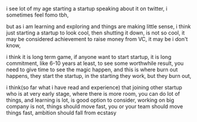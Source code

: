 i see lot of my age starting a startup speaking about it on twitter, i sometimes feel fomo tbh,

but as i am learning and exploring and things are making little sense, i think just starting a startup to look cool, then shutting it down, is not so cool, it may be considered achievement to raise money from VC, it may be i don't know,

i think it is long term game, if anyone want to start startup, it is long commitment, like 6-10 years at least, to see some worthwhile result, you need to give time to see the magic happen, and this is where burn out happens, they start the startup, in the starting they work, but they burn out,

i think(so far what i have read and experience) that joining other startup who is at very early stage, where there is more room, you can do lot of things, and learning is lot, is good option to consider, working on big company is not, things should move fast, you or your team should move things fast, ambition should fall from ecstasy 